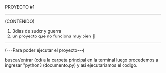 PROYECTO #1

-----------

(CONTENIDO)

1. 3dias de sudor y guerra
2. un proyecto que no funciona muy bien 🥉

------------------------------------------
(---Para poder ejecutar el proyecto---)

buscar/entrar (cd) a la carpeta principal en la terminal
luego procedemos a ingresar "python3 (documento.py)
y asi ejecutariamos el codigo.
